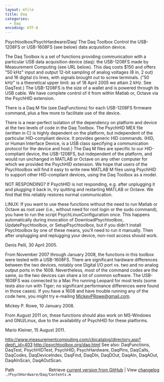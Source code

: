 ```yaml
---
layout: mfile
title: Daq
categories:
  - Daq
encoding: UTF-8
---
```


Psychtoolbox/PsychHardware/Daq/
The Daq Toolbox
Control the USB-1208FS or USB-1608FS (see below) data acquisition device.

The Daq Toolbox is a set of functions providing communication with
a particular USB data acquisition device (daq): the USB-1208FS made by
Measurement Computing (see URL below). This daq costs $150 and offers "50
kHz" input and output 12-bit sampling of analog voltages (8 in, 2 out)
and 16 digital i/o lines, with signals brought out to screw terminals.
("50 kHz" is a theoretical upper limit: as of 18 April 2005 we attain 2
kHz. See DaqTest.) The USB-1208FS is the size of a wallet and is powered
through its USB cable. We have complete control of it from within Matlab or,
Octave via the PsychHID extension.

There is a Daq M file (see DaqFunctions) for each USB-1208FS firmware
command, plus a few more to facilitate use of the device.

There is a near-perfect isolation of the dependency on platform and
device at the two levels of code in the Daq Toolbox. The PsychHID MEX
file (written in C) is highly dependent on the platform, but
independent of the particular HID-compliant device. It provides generic
HID commands. (HID, or Human Interface Device, is a USB class specifying
a communication protocol for the device and host.) The Daq M files are
specific to our HID-compliant device, the USB-1208FS, but independent of
the platform, and would run unchanged in MATLAB or Octave on any other
computer for which we provided the PsychHID extension. We hope that users
of the Psychtoolbox will find it easy to write new MATLAB M files
using PsychHID to support other HID-compliant devices, using the Daq
Toolbox as a model.

NOT RESPONDING? If PsychHID is not responding, e.g. after unplugging it
and plugging it back in, try quitting and restarting MATLAB or Octave.
We find that this reliably restores normal communication.

LINUX: If you want to use these functions without the need to run
Matlab or Octave as root user (i.e., without need for root login or the
sudo command), you have to run the script PsychLinuxConfiguration once.
This happens automatically during invocation of DownloadPsychtoolbox,
UpdatePsychtoolbox, or SetupPsychtoolbox, but if you didn't install
Psychtoolbox by one of these means, you'll need to run it manually.
Then after unplugging and replugging your device, non-root access should
work.

Denis Pelli, 30 April 2005.

From November 2007 through January 2008, the functions in this toolbox
were tested with a USB-1608FS.  There are significant hardware
differences between the two devices, notably one Digital I/O port vs. two
and no analog output ports in the 1608.  Nevertheless, most of the
command codes are the same, so the two devices can share a lot of common
software.  The USB-1608FS was connected to a Mac Pro running Leopard for
most tests (some tests also run with Tiger; no significant performance
differences were found in those cases).  If you have a 1608 and have
trouble running any of the code here, you might try e-mailing
MickeyPRowe@gmail.com.

Mickey P. Rowe, 10 January 2008.

From August 2011 on, these functions should also work on MS-Windows and
GNU/Linux, due to the availability of PsychHID for these platforms.

Mario Kleiner, 15 August 2011.


<http://www.measurementcomputing.com/cbicatalog/directory.asp?dept\_id=403>
<http://psychtoolbox.org/daq.html>
See also: DaqFunctions, DaqTest, PsychHIDTest, PsychHID,
PsychHardware, DaqPins, DaqCalls, DaqCodes,
DaqDeviceIndex, DaqFind, DaqDIn, DaqDOut, DaqAIn, DaqAOut, DaqAInScan, DaqAOutScan.


<div class="code_header" style="text-align:right;">
  <span style="float:left;">Path&nbsp;&nbsp;</span> <span class="counter">Retrieve <a href=
  "https://raw.github.com/Psychtoolbox-3/Psychtoolbox-3/beta/./PsychHardware/Daq/Contents.m">current version from GitHub</a> | View <a href=
  "https://github.com/Psychtoolbox-3/Psychtoolbox-3/commits/beta/./PsychHardware/Daq/Contents.m">changelog</a></span>
</div>
<div class="code">
  <code>./PsychHardware/Daq/Contents.m</code>
</div>
